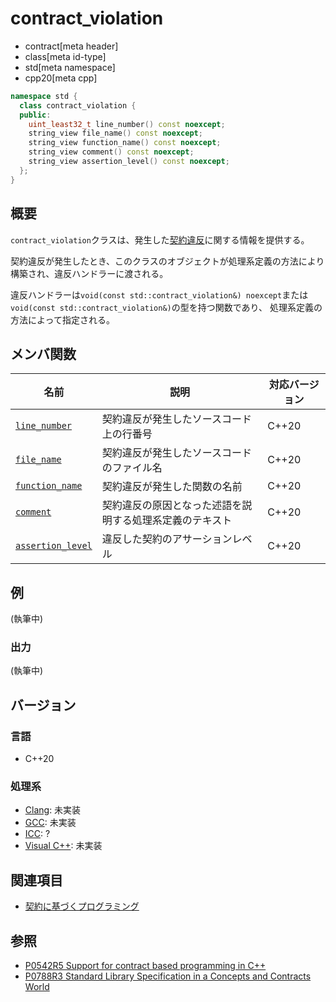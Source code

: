 # contract_violation
* contract[meta header]
* class[meta id-type]
* std[meta namespace]
* cpp20[meta cpp]

```cpp
namespace std {
  class contract_violation {
  public:
    uint_least32_t line_number() const noexcept;
    string_view file_name() const noexcept;
    string_view function_name() const noexcept;
    string_view comment() const noexcept;
    string_view assertion_level() const noexcept;
  };
}
```

## 概要

`contract_violation`クラスは、発生した[契約違反](/lang/cpp20/contract-based_programming.md)に関する情報を提供する。

契約違反が発生したとき、このクラスのオブジェクトが処理系定義の方法により構築され、違反ハンドラーに渡される。

違反ハンドラーは`void(const std::contract_violation&) noexcept`または`void(const std::contract_violation&)`の型を持つ関数であり、
処理系定義の方法によって指定される。

## メンバ関数

| 名前            | 説明           | 対応バージョン |
|-----------------|----------------|----------------|
| [`line_number`](contract_violation/line_number.md)     | 契約違反が発生したソースコード上の行番号    | C++20 |
| [`file_name`](contract_violation/file_name.md)       | 契約違反が発生したソースコードのファイル名  | C++20 |
| [`function_name`](contract_violation/function_name.md)   | 契約違反が発生した関数の名前                    | C++20 |
| [`comment`](contract_violation/comment.md)         | 契約違反の原因となった述語を説明する処理系定義のテキスト  | C++20 |
| [`assertion_level`](contract_violation/assertion_level.md) | 違反した契約のアサーションレベル             | C++20 |


## 例
(執筆中)

### 出力
(執筆中)

## バージョン
### 言語
- C++20

### 処理系
- [Clang](/implementation.md#clang): 未実装
- [GCC](/implementation.md#gcc): 未実装
- [ICC](/implementation.md#icc): ?
- [Visual C++](/implementation.md#visual_cpp): 未実装

## 関連項目
- [契約に基づくプログラミング](/lang/cpp20/contract-based_programming.md)

## 参照
- [P0542R5 Support for contract based programming in C++](http://www.open-std.org/jtc1/sc22/wg21/docs/papers/2018/p0542r5.html)
- [P0788R3 Standard Library Specification in a Concepts and Contracts World](http://www.open-std.org/jtc1/sc22/wg21/docs/papers/2018/p0788r3.pdf)
